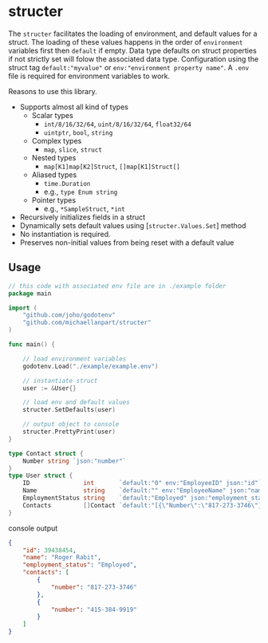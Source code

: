 structer
========
The `structer` facilitates the loading of environment, and default values for a struct. The loading of these values happens in the order of `environment` variables first then `default` if empty. Data type defaults on struct properties if not strictly set will folow the associated data type. Configuration using the struct tag `default:"myvalue"` or `env:"environment property name"`. A `.env` file is required for environment variables to work. 

Reasons to use this library. 
- Supports almost all kind of types
  - Scalar types
    - `int/8/16/32/64`, `uint/8/16/32/64`, `float32/64`
    - `uintptr`, `bool`, `string`
  - Complex types
    - `map`, `slice`, `struct`
  - Nested types
    - `map[K1]map[K2]Struct`, `[]map[K1]Struct[]`
  - Aliased types
    - `time.Duration`
    - e.g., `type Enum string`
  - Pointer types
    - e.g., `*SampleStruct`, `*int`
- Recursively initializes fields in a struct
- Dynamically sets default values using [`structer.Values.Set`] method
- No instantiation is required.
- Preserves non-initial values from being reset with a default value


Usage
-----

```go
// this code with associated env file are in ./example folder
package main

import (
	"github.com/joho/godotenv"
	"github.com/michaellanpart/structer"
)

func main() {

	// load environment variables
	godotenv.Load("./example/example.env")

	// instantiate struct
	user := &User{}

	// load env and default values
	structer.SetDefaults(user)

	// output object to console
	structer.PrettyPrint(user)
}

type Contact struct {
	Number string `json:"number"`
}
type User struct {
	ID               int       `default:"0" env:"EmployeeID" json:"id"`
	Name             string    `default:"" env:"EmployeeName" json:"name"`
	EmploymentStatus string    `default:"Employed" json:"employment_status"`
	Contacts         []Contact `default:"[{\"Number\":\"817-273-3746\"},{\"Number\":\"415-384-9919\"}]" json:"contacts"`
}

```
console output
``` json
{
    "id": 39438454,
    "name": "Roger Rabit",
    "employment_status": "Employed",
    "contacts": [
        {
            "number": "817-273-3746"
        },
        {
            "number": "415-384-9919"
        }
    ]
}

```
